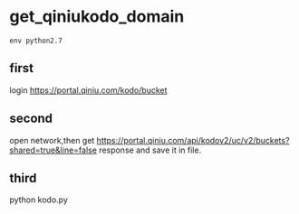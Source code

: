 # get_qiniukodo_domain
`env
python2.7`
## first
login https://portal.qiniu.com/kodo/bucket
## second
open network,then get https://portal.qiniu.com/api/kodov2/uc/v2/buckets?shared=true&line=false response and save it in file.
## third
python kodo.py
